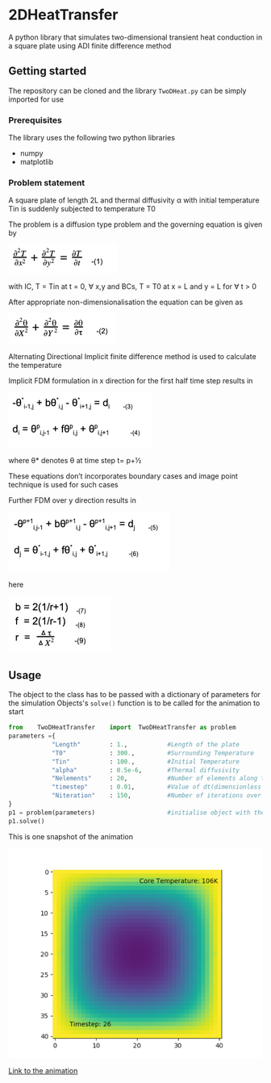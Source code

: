# 2DHeatTransfer

A python library that simulates two-dimensional transient heat conduction in a square plate using ADI finite difference method


## Getting started 

The repository can be cloned and the library `TwoDHeat.py` can be simply imported for use

### Prerequisites 

The library uses the following two python libraries

* numpy
* matplotlib

### Problem statement

A square plate of length 2L and thermal diffusivity α with initial temperature Tin is suddenly subjected to temperature T0

The problem is a diffusion type problem and the governing equation is given by 

![Equation 1](/Images/1.png)

with IC, T = Tin at t = 0, ∀ x,y
and BCs, T = T0 at x = L and y = L for ∀ t > 0

After appropriate non-dimensionalisation the equation can be given as

![Equation 2](/Images/2.png)

Alternating Directional Implicit finite difference method is used to calculate the temperature 

Implicit FDM formulation in x direction for the first half time step results in

![Equation 3&4](/Images/34.png)

where θ*  denotes θ at time step t= p+½ 

These equations don’t incorporates boundary cases and image point technique is used for such cases

Further FDM over y direction results in

![Equation 5&6](/Images/56.png)

here

![Equation 7,8&9](/Images/789.png)

## Usage

The object to the class has to be passed with a dictionary of parameters for the simulation
Objects's `solve()` function is to be called for the animation to start 

```python
from 	TwoDHeatTransfer	import	TwoDHeatTransfer as problem
parameters ={
			"Length"		: 1.,			#Length of the plate
			"T0"			: 300.,			#Surrounding Temperature
			"Tin"			: 100.,			#Initial Temperature
			"alpha"			: 0.5e-6,		#Thermal diffusivity
			"Nelements"		: 20,			#Number of elements along the half plate
			"timestep"		: 0.01,			#Value of dt(dimensionless time step) 
			"Niteration"	: 150,			#Number of iterations over 
} 
p1 = problem(parameters)					#initialise object with these parameters
p1.solve()				
```
This is one snapshot of the animation 

![Snapshot taken during Animation](/Images/Example.png)

[Link to the animation](https://www.linkedin.com/posts/shrey-sahai-gupta_numericalabrmethod-diffusion-fdm-activity-6665593886586490880-nbGX)





